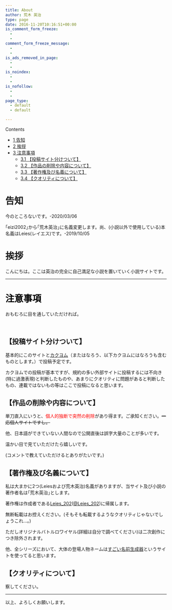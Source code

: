 ```yaml
---
title: About
author: 荒木 英治
type: page
date: 2016-11-20T10:16:51+00:00
is_comment_form_freeze:
  - 
  - 
comment_form_freeze_message:
  - 
  - 
is_ads_removed_in_page:
  - 
  - 
is_noindex:
  - 
  - 
is_nofollow:
  - 
  - 
page_type:
  - default
  - default

---
```

<div id="toc_container" class="no_bullets">
  <p class="toc_title">
    Contents
  </p>
  
  <ul class="toc_list">
    <li>
      <a href="#i"><span class="toc_number toc_depth_1">1</span> 告知</a>
    </li>
    <li>
      <a href="#i-3"><span class="toc_number toc_depth_1">2</span> 挨拶</a>
    </li>
    <li>
      <a href="#i-4"><span class="toc_number toc_depth_1">3</span> 注意事項</a><ul>
        <li>
          <a href="#i-5"><span class="toc_number toc_depth_2">3.1</span> 【投稿サイト分けついて】</a>
        </li>
        <li>
          <a href="#i-6"><span class="toc_number toc_depth_2">3.2</span> 【作品の削除や内容について】</a>
        </li>
        <li>
          <a href="#i-7"><span class="toc_number toc_depth_2">3.3</span> 【著作権及び名義について】</a>
        </li>
        <li>
          <a href="#i-8"><span class="toc_number toc_depth_2">3.4</span> 【クオリティについて】</a>
        </li>
      </ul>
    </li>
  </ul>
</div>

# <span id="i">告知</span>

今のところないです。-2020/03/06

｢eizi2002｣から｢荒木英治｣に名義変更します。尚、(小説以外で使用している)本名義はLeies(レイエス)です。-2019/10/05

# <span id="i-3">挨拶</span>

こんにちは。ここは英治の完全に自己満足な小説を置いていく小説サイトです。

* * *

# <span id="i-4"><span style="color: #000000;">注意事項</span></span>

おもむろに目を通していただければ。

&nbsp;

## <span id="i-5">【投稿サイト分けついて】</span>

基本的にこのサイトと[カクヨム][1]（またはなろう、以下カクヨムにはなろうも含むものとします。）で投稿予定です。

カクヨムでの投稿が基本ですが、規約の多い外部サイトに投稿するには不向き(特に過激表現)と判断したものや、あまりにクオリティに問題があると判断したもの、連載ではないもの等はここで投稿になると思います。

## <span id="i-6">【作品の削除や内容について】</span>

単刀直入にいうと、<span style="color: #ff0000;">個人的独断で突然の削除</span>があり得ます。ご承知ください。<del>一応個人サイトですし。</del>

他、日本語ができていない人間なので公開直後は誤字大量のことが多いです。
 
温かい目で見ていただけたら嬉しいです。
 
(コメントで教えていただけるとありがたいです。)

## <span id="i-7">【著作権及び名義について】</span>

私は大まかに2つ(Leiesおよび荒木英治)名義がありますが、当サイト及び小説の著作者名は｢荒木英治｣とします。

著作権は作成者である<a href="https://lei202.com/" target="_blank" rel="noopener noreferrer">Leies_202</a>(<a href="https://twitter.com/Leies_202" target="_blank" rel="noopener noreferrer">@Leies_202</a>)に帰属します。
  
無断転載はお控えください。(そもそも転載するようなクオリティじゃないでしょうこれ...。)

ただしオリジナルバトルロワイヤル(詳細は自分で調べてください)は二次創作につき除外されます。

他、全シリーズにおいて、大体の登場人物ネームは<a href="http://namegen.chobitool.com/" target="_blank" rel="noopener noreferrer">すごい名前生成器</a>というサイトを使ってると思います。

## <span id="i-8">【クオリティについて】</span>

察してください。

* * *

以上、よろしくお願いします。

 [1]: https://kakuyomu.jp/users/eizi2002